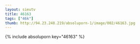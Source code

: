 ```yaml
--- 
layout: sieutv
title: 46163
tags: ["46k"]
thumb: http://94.23.248.219/absoluporn-1/image/002/46163.jpg
---
```

{% include absoluporn key="46163" %} 

